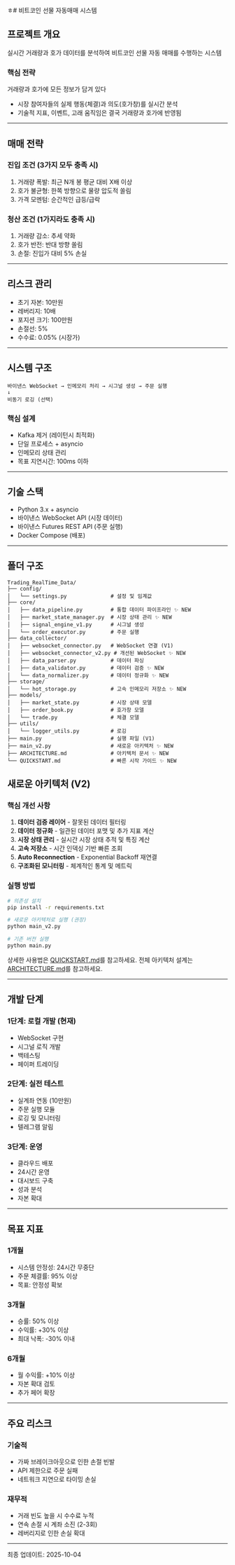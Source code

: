 ㅎ# 비트코인 선물 자동매매 시스템

## 프로젝트 개요

실시간 거래량과 호가 데이터를 분석하여 비트코인 선물 자동 매매를 수행하는 시스템

### 핵심 전략

거래량과 호가에 모든 정보가 담겨 있다
- 시장 참여자들의 실제 행동(체결)과 의도(호가창)를 실시간 분석
- 기술적 지표, 이벤트, 고래 움직임은 결국 거래량과 호가에 반영됨

---

## 매매 전략

### 진입 조건 (3가지 모두 충족 시)

1. 거래량 폭발: 최근 N개 봉 평균 대비 X배 이상
2. 호가 불균형: 한쪽 방향으로 물량 압도적 쏠림
3. 가격 모멘텀: 순간적인 급등/급락

### 청산 조건 (1가지라도 충족 시)

1. 거래량 감소: 추세 약화
2. 호가 반전: 반대 방향 쏠림
3. 손절: 진입가 대비 5% 손실

---

## 리스크 관리

- 초기 자본: 10만원
- 레버리지: 10배
- 포지션 크기: 100만원
- 손절선: 5%
- 수수료: 0.05% (시장가)

---

## 시스템 구조
```
바이낸스 WebSocket → 인메모리 처리 → 시그널 생성 → 주문 실행
↓
비동기 로깅 (선택)
```

### 핵심 설계

- Kafka 제거 (레이턴시 최적화)
- 단일 프로세스 + asyncio
- 인메모리 상태 관리
- 목표 지연시간: 100ms 이하

---

## 기술 스택

- Python 3.x + asyncio
- 바이낸스 WebSocket API (시장 데이터)
- 바이낸스 Futures REST API (주문 실행)
- Docker Compose (배포)

---

## 폴더 구조
```
Trading_RealTime_Data/
├── config/
│   └── settings.py              # 설정 및 임계값
├── core/
│   ├── data_pipeline.py         # 통합 데이터 파이프라인 ✨ NEW
│   ├── market_state_manager.py  # 시장 상태 관리 ✨ NEW
│   ├── signal_engine_v1.py      # 시그널 생성
│   └── order_executor.py        # 주문 실행
├── data_collector/
│   ├── websocket_connector.py   # WebSocket 연결 (V1)
│   ├── websocket_connector_v2.py # 개선된 WebSocket ✨ NEW
│   ├── data_parser.py           # 데이터 파싱
│   ├── data_validator.py        # 데이터 검증 ✨ NEW
│   └── data_normalizer.py       # 데이터 정규화 ✨ NEW
├── storage/
│   └── hot_storage.py           # 고속 인메모리 저장소 ✨ NEW
├── models/
│   ├── market_state.py          # 시장 상태 모델
│   ├── order_book.py            # 호가창 모델
│   └── trade.py                 # 체결 모델
├── utils/
│   └── logger_utils.py          # 로깅
├── main.py                      # 실행 파일 (V1)
├── main_v2.py                   # 새로운 아키텍처 ✨ NEW
├── ARCHITECTURE.md              # 아키텍처 문서 ✨ NEW
└── QUICKSTART.md                # 빠른 시작 가이드 ✨ NEW
```

## 새로운 아키텍처 (V2)

### 핵심 개선 사항

1. **데이터 검증 레이어** - 잘못된 데이터 필터링
2. **데이터 정규화** - 일관된 데이터 포맷 및 추가 지표 계산
3. **시장 상태 관리** - 실시간 시장 상태 추적 및 특징 계산
4. **고속 저장소** - 시간 인덱싱 기반 빠른 조회
5. **Auto Reconnection** - Exponential Backoff 재연결
6. **구조화된 모니터링** - 체계적인 통계 및 메트릭

### 실행 방법

```bash
# 의존성 설치
pip install -r requirements.txt

# 새로운 아키텍처로 실행 (권장)
python main_v2.py

# 기존 버전 실행
python main.py
```

상세한 사용법은 [QUICKSTART.md](QUICKSTART.md)를 참고하세요.
전체 아키텍처 설계는 [ARCHITECTURE.md](ARCHITECTURE.md)를 참고하세요.

---

## 개발 단계

### 1단계: 로컬 개발 (현재)

- WebSocket 구현
- 시그널 로직 개발
- 백테스팅
- 페이퍼 트레이딩

### 2단계: 실전 테스트

- 실계좌 연동 (10만원)
- 주문 실행 모듈
- 로깅 및 모니터링
- 텔레그램 알림

### 3단계: 운영

- 클라우드 배포
- 24시간 운영
- 대시보드 구축
- 성과 분석
- 자본 확대

---

## 목표 지표

### 1개월

- 시스템 안정성: 24시간 무중단
- 주문 체결률: 95% 이상
- 목표: 안정성 확보

### 3개월

- 승률: 50% 이상
- 수익률: +30% 이상
- 최대 낙폭: -30% 이내

### 6개월

- 월 수익률: +10% 이상
- 자본 확대 검토
- 추가 페어 확장

---

## 주요 리스크

### 기술적

- 가짜 브레이크아웃으로 인한 손절 빈발
- API 제한으로 주문 실패
- 네트워크 지연으로 타이밍 손실

### 재무적

- 거래 빈도 높을 시 수수료 누적
- 연속 손절 시 계좌 소진 (2-3회)
- 레버리지로 인한 손실 확대

---

최종 업데이트: 2025-10-04